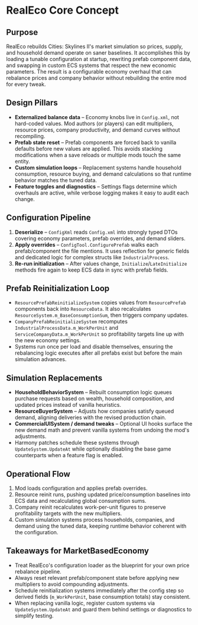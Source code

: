# RealEco Core Concept

## Purpose
RealEco rebuilds Cities: Skylines II's market simulation so prices, supply, and household demand operate on saner baselines. It accomplishes this by loading a tunable configuration at startup, rewriting prefab component data, and swapping in custom ECS systems that respect the new economic parameters. The result is a configurable economy overhaul that can rebalance prices and company behavior without rebuilding the entire mod for every tweak.

## Design Pillars
- **Externalized balance data** – Economy knobs live in `Config.xml`, not hard-coded values. Mod authors (or players) can edit multipliers, resource prices, company productivity, and demand curves without recompiling.
- **Prefab state reset** – Prefab components are forced back to vanilla defaults before new values are applied. This avoids stacking modifications when a save reloads or multiple mods touch the same entity.
- **Custom simulation loops** – Replacement systems handle household consumption, resource buying, and demand calculations so that runtime behavior matches the tuned data.
- **Feature toggles and diagnostics** – Settings flags determine which overhauls are active, while verbose logging makes it easy to audit each change.

## Configuration Pipeline
1. **Deserialize** – `ConfigXml` reads `Config.xml` into strongly typed DTOs covering economy parameters, prefab overrides, and demand sliders.
2. **Apply overrides** – `ConfigTool.ConfigurePrefab` walks each prefab/component the file mentions. It uses reflection for generic fields and dedicated logic for complex structs like `IndustrialProcess`.
3. **Re-run initialization** – After values change, `Initialize`/`LateInitialize` methods fire again to keep ECS data in sync with prefab fields.

## Prefab Reinitialization Loop
- `ResourcePrefabReinitializeSystem` copies values from `ResourcePrefab` components back into `ResourceData`. It also recalculates `ResourceSystem.m_BaseConsumptionSum`, then triggers company updates.
- `CompanyPrefabReinitializeSystem` recomputes `IndustrialProcessData.m_WorkPerUnit` and `ServiceCompanyData.m_WorkPerUnit` so profitability targets line up with the new economy settings.
- Systems run once per load and disable themselves, ensuring the rebalancing logic executes after all prefabs exist but before the main simulation advances.

## Simulation Replacements
- **HouseholdBehaviorSystem** – Rebuilt consumption logic queues purchase requests based on wealth, household composition, and updated prices instead of vanilla heuristics.
- **ResourceBuyerSystem** – Adjusts how companies satisfy queued demand, aligning deliveries with the revised production chain.
- **CommercialUISystem / demand tweaks** – Optional UI hooks surface the new demand math and prevent vanilla systems from undoing the mod's adjustments.
- Harmony patches schedule these systems through `UpdateSystem.UpdateAt` while optionally disabling the base game counterparts when a feature flag is enabled.

## Operational Flow
1. Mod loads configuration and applies prefab overrides.
2. Resource reinit runs, pushing updated price/consumption baselines into ECS data and recalculating global consumption sums.
3. Company reinit recalculates work-per-unit figures to preserve profitability targets with the new multipliers.
4. Custom simulation systems process households, companies, and demand using the tuned data, keeping runtime behavior coherent with the configuration.

## Takeaways for MarketBasedEconomy
- Treat RealEco's configuration loader as the blueprint for your own price rebalance pipeline.
- Always reset relevant prefab/component state before applying new multipliers to avoid compounding adjustments.
- Schedule reinitialization systems immediately after the config step so derived fields (`m_WorkPerUnit`, base consumption totals) stay consistent.
- When replacing vanilla logic, register custom systems via `UpdateSystem.UpdateAt` and guard them behind settings or diagnostics to simplify testing.
